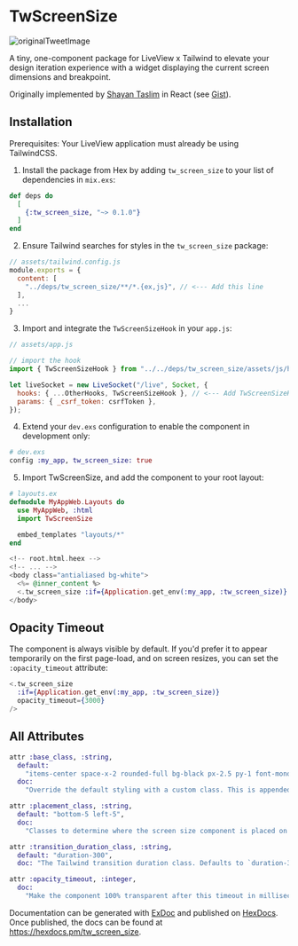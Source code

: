 # TwScreenSize

![originalTweetImage](https://pub-0bd602de4141434f899c6f284446e48a.r2.dev/tw_screen_size_tweet_img.jpeg)

A tiny, one-component package for LiveView x Tailwind to elevate your design iteration experience with a widget displaying the current screen dimensions and breakpoint.

Originally implemented by [Shayan Taslim](https://github.com/Sh4yy) in React (see [Gist](https://gist.github.com/Sh4yy/0300299ae60af4910bcb341703946330)).

## Installation

Prerequisites: Your LiveView application must already be using TailwindCSS.

1. Install the package from Hex by adding `tw_screen_size` to your list of dependencies in `mix.exs`:

```elixir
def deps do
  [
    {:tw_screen_size, "~> 0.1.0"}
  ]
end
```

2. Ensure Tailwind searches for styles in the `tw_screen_size` package:

```js
// assets/tailwind.config.js
module.exports = {
  content: [
    "../deps/tw_screen_size/**/*.{ex,js}", // <--- Add this line
  ],
  ...
}
```

3. Import and integrate the `TwScreenSizeHook` in your `app.js`:

```js
// assets/app.js

// import the hook
import { TwScreenSizeHook } from "../../deps/tw_screen_size/assets/js/hooks";

let liveSocket = new LiveSocket("/live", Socket, {
  hooks: { ...OtherHooks, TwScreenSizeHook }, // <--- Add TwScreenSizeHook here
  params: { _csrf_token: csrfToken },
});
```

4. Extend your `dev.exs` configuration to enable the component in development only:

```elixir
# dev.exs
config :my_app, tw_screen_size: true
```

5. Import TwScreenSize, and add the component to your root layout:

```elixir
# layouts.ex
defmodule MyAppWeb.Layouts do
  use MyAppWeb, :html
  import TwScreenSize

  embed_templates "layouts/*"
end
```

```heex
<!-- root.html.heex -->
<!-- ... -->
<body class="antialiased bg-white">
  <%= @inner_content %>
  <.tw_screen_size :if={Application.get_env(:my_app, :tw_screen_size)} />
</body>
```

## Opacity Timeout

The component is always visible by default. If you'd prefer it to appear temporarily on the first page-load, and on screen resizes, you can set the `:opacity_timeout` attribute:

```elixir
<.tw_screen_size
  :if={Application.get_env(:my_app, :tw_screen_size)}
  opacity_timeout={3000}
/>
```

## All Attributes

```elixir
attr :base_class, :string,
  default:
    "items-center space-x-2 rounded-full bg-black px-2.5 py-1 font-mono text-xs font-medium text-white",
  doc:
    "Override the default styling with a custom class. This is appended to the always required classes: `hidden fixed opacity-0 transition-opacity z-[999]`."

attr :placement_class, :string,
  default: "bottom-5 left-5",
  doc:
    "Classes to determine where the screen size component is placed on the screen. Defaults to `bottom-5 left-5`."

attr :transition_duration_class, :string,
  default: "duration-300",
  doc: "The Tailwind transition duration class. Defaults to `duration-300`."

attr :opacity_timeout, :integer,
  doc:
    "Make the component 100% transparent after this timeout in milliseconds. Becomes visible on initial page load and during resizes. Disabled by default."
```

Documentation can be generated with [ExDoc](https://github.com/elixir-lang/ex_doc)
and published on [HexDocs](https://hexdocs.pm). Once published, the docs can
be found at <https://hexdocs.pm/tw_screen_size>.
